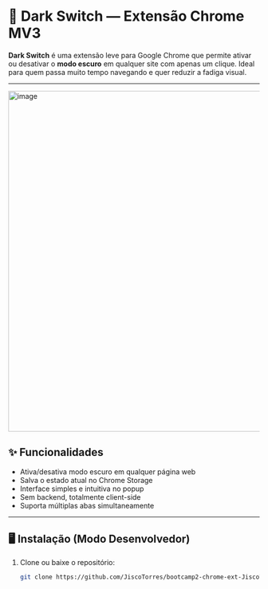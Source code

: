 # 🌙 Dark Switch — Extensão Chrome MV3

**Dark Switch** é uma extensão leve para Google Chrome que permite ativar ou desativar o **modo escuro** em qualquer site com apenas um clique. Ideal para quem passa muito tempo navegando e quer reduzir a fadiga visual.

---

<img width="1365" height="684" alt="image" src="https://github.com/user-attachments/assets/b711ae33-9780-43b0-ab7e-1281f9a8dc23" />


## ✨ Funcionalidades
- Ativa/desativa modo escuro em qualquer página web  
- Salva o estado atual no Chrome Storage  
- Interface simples e intuitiva no popup  
- Sem backend, totalmente client-side  
- Suporta múltiplas abas simultaneamente  

---

## 🖥️ Instalação (Modo Desenvolvedor)
1. Clone ou baixe o repositório:
   ```bash
   git clone https://github.com/JiscoTorres/bootcamp2-chrome-ext-JiscoTorres.git
